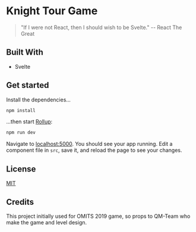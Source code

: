 # Knight Tour Game 

> "If I were not React, then I should wish to be Svelte." -- React The Great 

## Built With
- Svelte

## Get started

Install the dependencies...

```bash
npm install
```

...then start [Rollup](https://rollupjs.org):

```bash
npm run dev
```

Navigate to [localhost:5000](http://localhost:5000). You should see your app running. Edit a component file in `src`, save it, and reload the page to see your changes.

## License
[MIT](https://choosealicense.com/licenses/mit/)

## Credits
This project initially used for OMITS 2019 game, so props to QM-Team who make the game and level design.